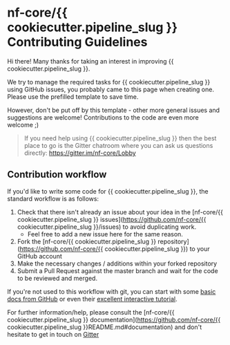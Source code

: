 # nf-core/{{ cookiecutter.pipeline_slug }} Contributing Guidelines

Hi there! Many thanks for taking an interest in improving {{ cookiecutter.pipeline_slug }}.

We try to manage the required tasks for {{ cookiecutter.pipeline_slug }} using GitHub issues, you probably came to this page when creating one. Please use the prefilled template to save time.

However, don't be put off by this template - other more general issues and suggestions are welcome! Contributions to the code are even more welcome ;)

> If you need help using {{ cookiecutter.pipeline_slug }} then the best place to go is the Gitter chatroom where you can ask us questions directly: https://gitter.im/nf-core/Lobby

## Contribution workflow
If you'd like to write some code for {{ cookiecutter.pipeline_slug }}, the standard workflow
is as follows:

1. Check that there isn't already an issue about your idea in the
   [nf-core/{{ cookiecutter.pipeline_slug }} issues](https://github.com/nf-core/{{ cookiecutter.pipeline_slug }}/issues) to avoid
   duplicating work.
    * Feel free to add a new issue here for the same reason.
2. Fork the [nf-core/{{ cookiecutter.pipeline_slug }} repository](https://github.com/nf-core/{{ cookiecutter.pipeline_slug }}) to your GitHub account
3. Make the necessary changes / additions within your forked repository
4. Submit a Pull Request against the master branch and wait for the code to be reviewed and merged.

If you're not used to this workflow with git, you can start with some [basic docs from GitHub](https://help.github.com/articles/fork-a-repo/) or even their [excellent interactive tutorial](https://try.github.io/).

For further information/help, please consult the [nf-core/{{ cookiecutter.pipeline_slug }} documentation](https://github.com/nf-core/{{ cookiecutter.pipeline_slug }}README.md#documentation) and don't hesitate to get in touch on [Gitter](https://gitter.im/nf-core/Lobby)
